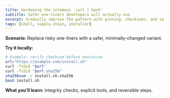 ```yaml
---
title: Hardening the infamous `curl | bash`
subtitle: Safer one-liners developers will actually use
excerpt: Gradually improve the pattern with pinning, checksums, and safer shells.
tags: [shell, supply-chain, installer]
---
```

**Scenario:** Replace risky one-liners with a safer, minimally-changed variant.

**Try it locally:**
```bash
# Example: verify checksum before execution
url="https://example.com/install.sh"
curl -fsSLO "$url" 
curl -fsSLO "$url.sha256"
sha256sum -c install.sh.sha256
bash install.sh
```

**What you’ll learn:** integrity checks, explicit tools, and reversible steps.
